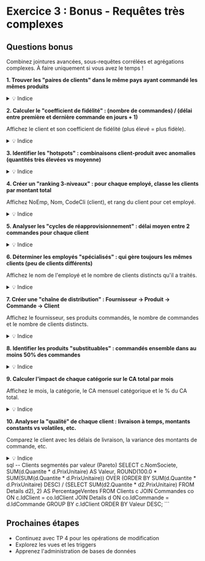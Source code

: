 # Exercice 3 : Bonus - Requêtes très complexes

## Questions bonus

Combinez jointures avancées, sous-requêtes corrélées et agrégations complexes. À faire uniquement si vous avez le temps !

**1. Trouver les "paires de clients" dans le même pays ayant commandé les mêmes produits**

<details>
<summary>💡 Indice</summary>

Utilisez 2 jointures sur Client (auto-jointure) et comparez les produits commandés avec `INTERSECT` ou une sous-requête.
</details>

**2. Calculer le "coefficient de fidélité" : (nombre de commandes) / (délai entre première et dernière commande en jours + 1)**

Affichez le client et son coefficient de fidélité (plus élevé = plus fidèle).

<details>
<summary>💡 Indice</summary>

Calculez `COUNT(DISTINCT NoCom)` et `JULIANDAY(MAX(DateCom)) - JULIANDAY(MIN(DateCom))`, puis divisez.
</details>

**3. Identifier les "hotspots" : combinaisons client-produit avec anomalies (quantités très élevées vs moyenne)**

<details>
<summary>💡 Indice</summary>

Calculez la moyenne de quantité par produit, puis identifiez les lignes > 2 × moyenne.
</details>

**4. Créer un "ranking 3-niveaux" : pour chaque employé, classe les clients par montant total**

Affichez NoEmp, Nom, CodeCli (client), et rang du client pour cet employé.

<details>
<summary>💡 Indice</summary>

Utilisez `ROW_NUMBER()` avec `PARTITION BY NoEmp ORDER BY SUM(montant) DESC`.
</details>

**5. Analyser les "cycles de réapprovisionnement" : délai moyen entre 2 commandes pour chaque client**

<details>
<summary>💡 Indice</summary>

Calculez les délais entre commandes successives avec une auto-jointure, puis le délai moyen par client.
</details>

**6. Déterminer les employés "spécialisés" : qui gère toujours les mêmes clients (peu de clients différents)**

Affichez le nom de l'employé et le nombre de clients distincts qu'il a traités.

<details>
<summary>💡 Indice</summary>

Comptez `DISTINCT CodeCli` par NoEmp et filtrez les employés avec peu de clients.
</details>

**7. Créer une "chaîne de distribution" : Fournisseur → Produit → Commande → Client**

Affichez le fournisseur, ses produits commandés, le nombre de commandes et le nombre de clients distincts.

<details>
<summary>💡 Indice</summary>

Joignez les 5 tables (Fournisseur, Produit, DetailCommande, Commande, Client) et agrégez.
</details>

**8. Identifier les produits "substituables" : commandés ensemble dans au moins 50% des commandes**

<details>
<summary>💡 Indice</summary>

Calculez la fréquence de co-occurrence : paires de produits dans la même commande / nombre total de commandes.
</details>

**9. Calculer l'impact de chaque catégorie sur le CA total par mois**

Affichez le mois, la catégorie, le CA mensuel catégorique et le % du CA total.

<details>
<summary>💡 Indice</summary>

Joignez jusqu'à Categorie, agrégez par mois/catégorie, puis calculez le pourcentage.
</details>

**10. Analyser la "qualité" de chaque client : livraison à temps, montants constants vs volatiles, etc.**

Comparez le client avec les délais de livraison, la variance des montants de commande, etc.

<details>
<summary>💡 Indice</summary>

Calculez des statistiques par client : délai moyen, écart-type des montants (variance), pourcentage de livraisons à temps.
</details>sql
-- Clients segmentés par valeur (Pareto)
SELECT c.NomSociete, SUM(d.Quantite * d.PrixUnitaire) AS Valeur,
       ROUND(100.0 * SUM(SUM(d.Quantite * d.PrixUnitaire)) OVER (ORDER BY SUM(d.Quantite * d.PrixUnitaire) DESC) 
             / (SELECT SUM(d2.Quantite * d2.PrixUnitaire) FROM Details d2), 2) AS PercentageVentes
FROM Clients c
JOIN Commandes co ON c.IdClient = co.IdClient
JOIN Details d ON co.IdCommande = d.IdCommande
GROUP BY c.IdClient
ORDER BY Valeur DESC;
```

## Prochaines étapes

- Continuez avec TP 4 pour les opérations de modification
- Explorez les vues et les triggers
- Apprenez l'administration de bases de données

